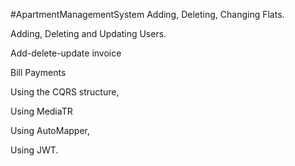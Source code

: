 #ApartmentManagementSystem
Adding, Deleting, Changing Flats.

Adding, Deleting and Updating Users.

Add-delete-update invoice

Bill Payments

Using the CQRS structure,

Using MediaTR

Using AutoMapper,

Using JWT.
